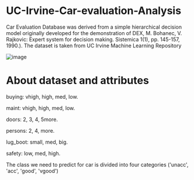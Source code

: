 # UC-Irvine-Car-evaluation-Analysis
Car Evaluation Database was derived from a simple hierarchical decision model originally developed for the demonstration of DEX, M. Bohanec, V. Rajkovic: Expert system for decision making. Sistemica 1(1), pp. 145-157, 1990.).  The dataset is taken from UC Irvine Machine Learning Repository

![image](https://github.com/Satya-bit/UC-Irvine-Car-evaluation-Analysis/assets/70309925/83f9d752-8a48-418e-aa67-9187ba5488a5)

# About dataset and attributes
buying:   vhigh, high, med, low.

maint:    vhigh, high, med, low.

doors:    2, 3, 4, 5more.

persons:  2, 4, more.

lug_boot: small, med, big.

safety:   low, med, high.

The class we need to predict for car is divided into four categories ('unacc', 'acc', 'good', 'vgood')
